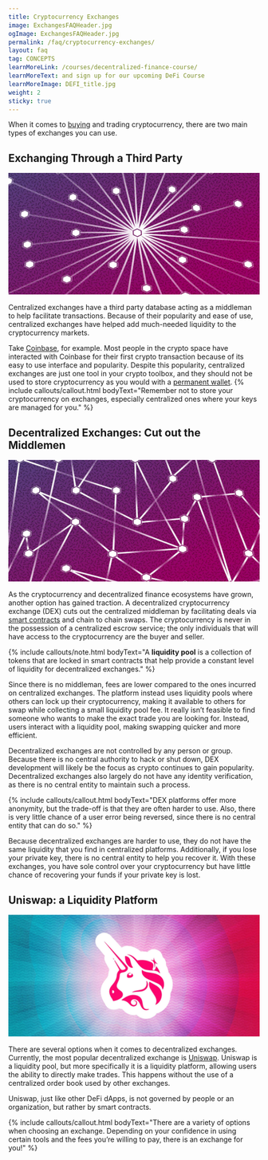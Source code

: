 ```yaml
---
title: Cryptocurrency Exchanges
image: ExchangesFAQHeader.jpg
ogImage: ExchangesFAQHeader.jpg
permalink: /faq/cryptocurrency-exchanges/
layout: faq
tag: CONCEPTS
learnMoreLink: /courses/decentralized-finance-course/
learnMoreText: and sign up for our upcoming DeFi Course
learnMoreImage: DEFI_title.jpg
weight: 2
sticky: true
---
```

<span>When it comes to <a href="/faq/how-to-buy-bitcoin/" target="_blank">buying</a> and trading cryptocurrency, there are two main types of exchanges you can use.</span>
<h2>Exchanging Through a Third Party</h2>
<img src="/assets/img/Centralized_ExchangesFAQ.jpg">

<span>Centralized exchanges have a third party database acting as a middleman to help facilitate transactions. Because of their popularity and ease of use, centralized exchanges have helped add much-needed liquidity to the cryptocurrency markets.</span>

<span>Take <a href="https://www.coinbase.com/" target="_blank">Coinbase</a>, for example. Most people in the crypto space have interacted with Coinbase for their first crypto transaction because of its easy to use interface and popularity. Despite this popularity, centralized exchanges are just one tool in your crypto toolbox, and they should not be used to store cryptocurrency as you would with a <a href="/faq/cryptocurrency-wallets/" target="_blank">permanent wallet</a>.</span>
{% include callouts/callout.html
	bodyText="Remember not to store your cryptocurrency on exchanges, especially centralized ones where your keys are managed for you."
%}
<h2>Decentralized Exchanges: Cut out the Middlemen </h2>
<img src="/assets/img/Decentralized_ExchangesFAQ.jpg">

<span>As the cryptocurrency and decentralized finance ecosystems have grown, another option has gained traction. A decentralized cryptocurrency exchange (DEX) cuts out the centralized middleman by facilitating deals via <a href="/courses/ethereum-101-blockchain-beyond-bitcoin/2/smart-contracts/" target="_blank">smart contracts</a> and chain to chain swaps. The cryptocurrency is never in the possession of a centralized escrow service; the only individuals that will have access to the cryptocurrency are the buyer and seller.</span>

{% include callouts/note.html
	bodyText="A <b>liquidity pool</b> is a collection of tokens that are locked in smart contracts that help provide a constant level of liquidity for decentralized exchanges."
%}

<span>Since there is no middleman, fees are lower compared to the ones incurred on centralized exchanges. The platform instead uses liquidity pools where others can lock up their cryptocurrency, making it available to others for swap while collecting a small liquidity pool fee. It really isn’t feasible to find someone who wants to make the exact trade you are looking for. Instead, users interact with a liquidity pool, making swapping quicker and more efficient.</span>

<span>Decentralized exchanges are not controlled by any person or group. Because there is no central authority to hack or shut down, DEX development will likely be the focus as crypto continues to gain popularity. Decentralized exchanges also largely do not have any identity verification, as there is no central entity to maintain such a process.</span>

{% include callouts/callout.html
	bodyText="DEX platforms offer more anonymity, but the trade-off is that they are often harder to use. Also, there is very little chance of a user error being reversed, since there is no central entity that can do so."
%}

<span>Because decentralized exchanges are harder to use, they do not have the same liquidity that you find in centralized platforms. Additionally, if you lose your private key, there is no central entity to help you recover it. With these exchanges, you have sole control over your cryptocurrency but have little chance of recovering your funds if your private key is lost.</span>
<h2>Uniswap: a Liquidity Platform</h2>
<img src="/assets/img/Uniswap_ExchangesFAQ.jpg">

<span>There are several options when it comes to decentralized exchanges. Currently, the most popular decentralized exchange is <a href="https://uniswap.org/" target="_blank">Uniswap</a>.</span>
<span>Uniswap is a liquidity pool, but more specifically it is a liquidity platform, allowing users the ability to directly make trades. This happens without the use of a centralized order book used by other exchanges.</span>

<span>Uniswap, just like other DeFi dApps, is not governed by people or an organization, but rather by smart contracts.</span>

{% include callouts/callout.html
	bodyText="There are a variety of options when choosing an exchange. Depending on your confidence in using certain tools and the fees you’re willing to pay, there is an exchange for you!"
%}
